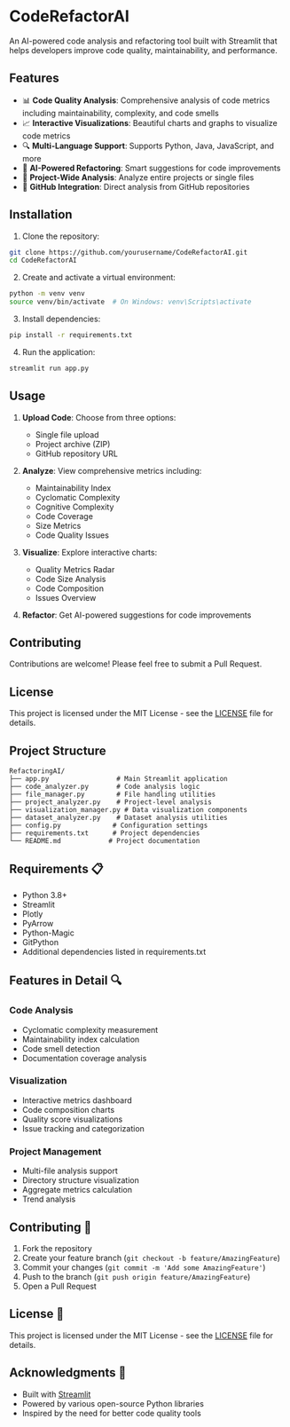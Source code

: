 # CodeRefactorAI

An AI-powered code analysis and refactoring tool built with Streamlit that helps developers improve code quality, maintainability, and performance.

## Features

- 📊 **Code Quality Analysis**: Comprehensive analysis of code metrics including maintainability, complexity, and code smells
- 📈 **Interactive Visualizations**: Beautiful charts and graphs to visualize code metrics
- 🔍 **Multi-Language Support**: Supports Python, Java, JavaScript, and more
- 🤖 **AI-Powered Refactoring**: Smart suggestions for code improvements
- 📁 **Project-Wide Analysis**: Analyze entire projects or single files
- 🔄 **GitHub Integration**: Direct analysis from GitHub repositories

## Installation

1. Clone the repository:
```bash
git clone https://github.com/yourusername/CodeRefactorAI.git
cd CodeRefactorAI
```

2. Create and activate a virtual environment:
```bash
python -m venv venv
source venv/bin/activate  # On Windows: venv\Scripts\activate
```

3. Install dependencies:
```bash
pip install -r requirements.txt
```

4. Run the application:
```bash
streamlit run app.py
```

## Usage

1. **Upload Code**: Choose from three options:
   - Single file upload
   - Project archive (ZIP)
   - GitHub repository URL

2. **Analyze**: View comprehensive metrics including:
   - Maintainability Index
   - Cyclomatic Complexity
   - Cognitive Complexity
   - Code Coverage
   - Size Metrics
   - Code Quality Issues

3. **Visualize**: Explore interactive charts:
   - Quality Metrics Radar
   - Code Size Analysis
   - Code Composition
   - Issues Overview

4. **Refactor**: Get AI-powered suggestions for code improvements

## Contributing

Contributions are welcome! Please feel free to submit a Pull Request.

## License

This project is licensed under the MIT License - see the [LICENSE](LICENSE) file for details.

## Project Structure

```
RefactoringAI/
├── app.py                 # Main Streamlit application
├── code_analyzer.py       # Code analysis logic
├── file_manager.py        # File handling utilities
├── project_analyzer.py    # Project-level analysis
├── visualization_manager.py # Data visualization components
├── dataset_analyzer.py    # Dataset analysis utilities
├── config.py             # Configuration settings
├── requirements.txt      # Project dependencies
└── README.md            # Project documentation
```

## Requirements 📋

- Python 3.8+
- Streamlit
- Plotly
- PyArrow
- Python-Magic
- GitPython
- Additional dependencies listed in requirements.txt

## Features in Detail 🔍

### Code Analysis
- Cyclomatic complexity measurement
- Maintainability index calculation
- Code smell detection
- Documentation coverage analysis

### Visualization
- Interactive metrics dashboard
- Code composition charts
- Quality score visualizations
- Issue tracking and categorization

### Project Management
- Multi-file analysis support
- Directory structure visualization
- Aggregate metrics calculation
- Trend analysis

## Contributing 🤝

1. Fork the repository
2. Create your feature branch (`git checkout -b feature/AmazingFeature`)
3. Commit your changes (`git commit -m 'Add some AmazingFeature'`)
4. Push to the branch (`git push origin feature/AmazingFeature`)
5. Open a Pull Request

## License 📄

This project is licensed under the MIT License - see the [LICENSE](LICENSE) file for details.

## Acknowledgments 🙏

- Built with [Streamlit](https://streamlit.io/)
- Powered by various open-source Python libraries
- Inspired by the need for better code quality tools 